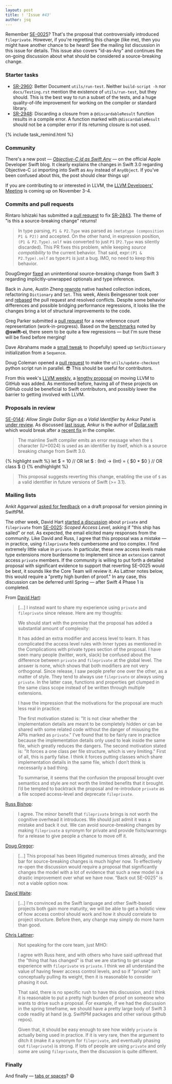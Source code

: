 ```yaml
---
layout: post
title: ! 'Issue #43'
author: jsq
---
```


Remember [SE-0025](https://github.com/apple/swift-evolution/blob/master/proposals/0025-scoped-access-level.md)? That's the proposal that controversially introduced `fileprivate`. However, if you're regretting this change (like me), then you might have another chance to be heard! See the mailing list discussion in this issue for details. This issue also covers "id-as-Any" and continues the on-going discussion about what should be considered a source-breaking change.

<!--excerpt-->

### Starter tasks

- [SR-2960](https://bugs.swift.org/browse/SR-2960): Better Document `utils/run-test`. Neither `build-script -h` nor `docs/Testing.rst` mention the existence of `utils/run-test`, but they should. This is the best way to run a subset of the tests, and a huge quality-of-life improvement for working on the compiler or standard library.
- [SR-2948](https://bugs.swift.org/browse/SR-2948): Discarding a closure from a `@discardableResult` function results in a compile error. A function marked with `@discardableResult` should not be a compiler error if its returning closure is not used.

{% include task_remind.html %}

### Community

There's a new post &mdash; [*Objective-C id as Swift Any*](https://developer.apple.com/swift/blog/?id=39) &mdash; on the official Apple Developer Swift blog. It clearly explains the changes in Swift 3.0 regarding Objective-C `id` importing into Swift as `Any` instead of `AnyObject`. If you've been confused about this, the post should clear things up!

If you are contributing to or interested in LLVM, the [LLVM Developers' Meeting](http://llvm.org/devmtg/2016-11/) is coming up on November 3-4.

### Commits and pull requests

Rintaro Ishizaki has submitted a [pull request](https://github.com/apple/swift/pull/5290) to fix [SR-2843](https://bugs.swift.org/browse/SR-2843). The theme of "is this a source-breaking change" returns!

> In type parsing, `P1 & P2.Type` was parsed as `(metatype (composition P1 & P2))` and accepted.
On the other hand, in expression position, `(P1 & P2.Type).self` was converted to just `P1` (`P2.Type` was silently discarded).
> This PR fixes this problem, while keeping *source compatibility* to the current behavior.
That said, expr:`(P1 & P2.Type).self` as type:`P1` is just a bug. IMO, no need to keep this behavior.

DougGregor [fixed](https://github.com/apple/swift/pull/5374) an unintentional source-breaking change from Swift 3 regarding implicitly-unwrapped optionals and type inference.

Back in June, Austin Zheng [rewrote](https://github.com/apple/swift/pull/3046) native hashed collection indices, refactoring `Dictionary` and `Set`. This week, Alexis Beingessner took over and [rebased](https://github.com/apple/swift/pull/5291) the pull request and resolved conflicts. Despite some behavior differences and possible bridging performance regressions, it looks like the changes bring a lot of structural improvements to the code.

Greg Parker submitted a [pull request](https://github.com/apple/swift/pull/5282) for a new reference count representation (work-in-progress). Based on the [benchmarks](https://github.com/apple/swift/pull/5282#issuecomment-253705039) noted by **@swift-ci**, there seem to be quite a few regressions &mdash; but I'm sure these will be fixed before merging!

Dave Abrahams made a [small tweak](https://github.com/apple/swift/pull/5267) to (hopefully) speed up `Set`/`Dictionary` initialization from a `Sequence`.

Doug Coleman opened a [pull request](https://github.com/apple/swift/pull/5048) to make the `utils/update-checkout` python script run in parallel. 😎 This should be useful for contributors.

From this week's [LLVM weekly](http://llvmweekly.org/issue/146), a [lengthy proposal](https://reviews.llvm.org/rL284077) on moving LLVM to GitHub was added. As mentioned before, having all of these projects on GitHub could be beneficial to Swift contributors, and possibly lower the barrier to getting involved with LLVM.

### Proposals in review

[SE-0144](https://github.com/apple/swift-evolution/blob/master/proposals/0144-allow-single-dollar-sign-as-valid-identifier.md): *Allow Single Dollar Sign as a Valid Identifier* by Ankur Patel is [under review](https://lists.swift.org/pipermail/swift-evolution-announce/2016-October/000291.html). As discussed [last issue](/issue-42/), Ankur is the author of [Dollar.swift](https://github.com/ankurp/Dollar) which would break after a [recent fix](https://github.com/apple/swift/pull/3901) in the compiler.

> The mainline Swift compiler emits an error message when the `$` character (U+0024) is used as an identifier by itself, which is a source breaking change from Swift 3.0.

{% highlight swift %}
let $ = 10
// OR
let $ : (Int) -> (Int) = { $0 * $0 }
// OR
class $ {}
{% endhighlight %}

> This proposal suggests reverting this change, enabling the use of `$` as a valid identifier in future versions of Swift (>= 3.1).

### Mailing lists

Ankit Aggarwal [asked for feedback](https://lists.swift.org/pipermail/swift-evolution/Week-of-Mon-20161010/027945.html) on a draft proposal for version pinning in SwiftPM.

The other week, David Hart [started a discussion](https://lists.swift.org/pipermail/swift-evolution/Week-of-Mon-20161003/027632.html) about `private` and `fileprivate` from [SE-0025](https://github.com/apple/swift-evolution/blob/master/proposals/0025-scoped-access-level.md): *Scoped Access Level*, asking if "this ship has sailed" or not. As expected, the email elicited many responses from the community. Like David and Russ, I agree that this proposal was a mistake &mdash; in practice, using `fileprivate` feels cumbersome and too complex. I find extremely little value in `private`. In particular, these new access levels make type extensions more burdensome to implement since an `extension` cannot access `private` members. If the community is willing to put forth a detailed proposal with significant evidence to support that reverting SE-0025 would be best, it sounds like the Core Team will review it. As Lattner notes below, this would require a "pretty high burden of proof." In any case, this discussion can be deferred until Spring &mdash; after Swift 4 Phase 1 is completed.

From [David Hart](https://lists.swift.org/pipermail/swift-evolution/Week-of-Mon-20161003/027647.html):

> [...] I instead want to share my experience using `private` and `fileprivate` since release. Here are my thoughts:
>
> We should start with the premise that the proposal has added a substantial amount of complexity:
>
> It has added an extra modifier and access level to learn.
> It has complicated the access level rules with Inner types as mentioned in the Complications with private types section of the proposal.
> I have seen many people (twitter, work, slack) be confused about the difference between `private` and `fileprivate` at the global level. The answer is none, which shows that both modifiers are not very orthogonal.
> Since release, I saw people prefer one over the other, as a matter of style. They tend to always use `fileprivate` or always using `private`. In the latter case, functions and properties get clumped in the same class scope instead of be written through multiple extensions.
>
> I have the impression that the motivations for the proposal are much less real in practice:
>
> The first motivation stated is: "It is not clear whether the implementation details are meant to be completely hidden or can be shared with some related code without the danger of misusing the APIs marked as `private`." I’ve found that to be fairly rare in practice because the implementation details only used to leak inside the same file, which greatly reduces the dangers.
> The second motivation stated is: "It forces a one class per file structure, which is very limiting." First of all, this is partly false. I think it forces putting classes which share implementation details in the same file, which I don’t think is necessarily a bad thing.
>
> To summarise, it seems that the confusion the proposal brought over semantics and style are not worth the limited benefits that it brought. I’d be tempted to backtrack the proposal and re-introduce `private` as a file scoped access-level and deprecate `fileprivate`.

[Russ Bishop](https://lists.swift.org/pipermail/swift-evolution/Week-of-Mon-20161003/027659.html):

> I agree. The minor benefit that `fileprivate` brings is not worth the cognitive overhead it introduces. We should just admit it was a mistake and back it out. We can avoid source-breaking changes by making `fileprivate` a synonym for private and provide fixits/warnings for a release to give people a chance to move off it.

[Doug Gregor](https://lists.swift.org/pipermail/swift-evolution/Week-of-Mon-20161010/027756.html):

> [...] This proposal has been litigated numerous times already, and the bar for source-breaking changes is much higher now. To effectively re-open the discussion would require a proposal that significantly changes the model with a lot of evidence that such a new model is a drastic improvement over what we have now. “Back out SE-0025” is not a viable option now.

[David Waite](https://lists.swift.org/pipermail/swift-evolution/Week-of-Mon-20161010/027786.html):

> [...] I’m convinced as the Swift language and other Swift-based projects both gain more maturity, we will be able to get a holistic view of how access control should work and how it should correlate to project structure. Before then, any change may simply do more harm than good.

[Chris Lattner](https://lists.swift.org/pipermail/swift-evolution/Week-of-Mon-20161010/027912.html):

> Not speaking for the core team, just MHO:
>
> I agree with Russ here, and with others who have said upthread that the "thing that has changed" is that we are starting to get usage experience with `fileprivate` vs `private`. I think we all understand the value of having fewer access control levels, and so if "private" isn’t conceptually pulling its weight, then it is reasonable to consider phasing it out.
>
> That said, there is no specific rush to have this discussion, and I think it is reasonable to put a pretty high burden of proof on someone who wants to drive such a proposal. For example, if we had the discussion in the spring timeframe, we should have a pretty large body of Swift 3 code readily at hand (e.g. SwiftPM packages and other various github repos).
>
> Given that, it should be easy enough to see how widely `private` is actually being used in practice. If it is very rare, then the argument to ditch it (make it a synonym for `fileprivate`, and eventually phasing out `fileprivate`) is strong. If lots of people are using `private` and only some are using `fileprivate`, then the discussion is quite different.

### Finally

And finally &mdash; [tabs or spaces](https://twitter.com/ayanonagon/status/788851043870269441)? 😄
